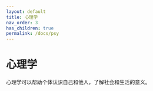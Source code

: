 ```yaml
---
layout: default
title: 心理学
nav_order: 3
has_children: true
permalink: /docs/psy
---
```


# 心理学

心理学可以帮助个体认识自己和他人，了解社会和生活的意义。
